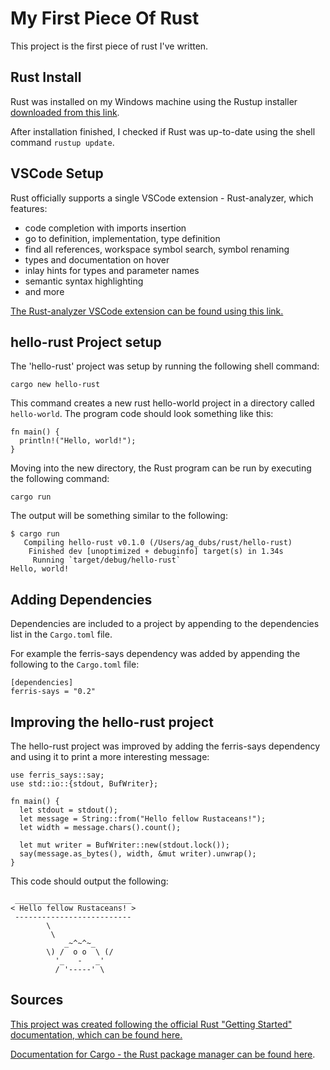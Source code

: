 # My First Piece Of Rust

This project is the first piece of rust I've written.

## Rust Install

Rust was installed on my Windows machine using the Rustup installer [downloaded
from this
link](https://static.rust-lang.org/rustup/dist/x86_64-pc-windows-msvc/rustup-init.exe).

After installation finished, I checked if Rust was up-to-date using the shell
command `rustup update`.

## VSCode Setup

Rust officially supports a single VSCode extension - Rust-analyzer, which features:

- code completion with imports insertion
- go to definition, implementation, type definition
- find all references, workspace symbol search, symbol renaming
- types and documentation on hover
- inlay hints for types and parameter names
- semantic syntax highlighting
- and more

[The Rust-analyzer VSCode extension can be found using this
link.](https://marketplace.visualstudio.com/items?itemName=rust-lang.rust-analyzer)

## hello-rust Project setup

The 'hello-rust' project was setup by running the following shell command:

```lang-bash
cargo new hello-rust
```

This command creates a new rust hello-world project in a directory called
`hello-world`. The program code should look something like this:

```lang-rust
fn main() {
  println!("Hello, world!");
}
```

Moving into the new directory, the Rust program can be run by
executing the following command:

```lang-bash
cargo run
```

The output will be something similar to the following:

```lang-bash
$ cargo run
   Compiling hello-rust v0.1.0 (/Users/ag_dubs/rust/hello-rust)
    Finished dev [unoptimized + debuginfo] target(s) in 1.34s
     Running `target/debug/hello-rust`
Hello, world!
```

## Adding Dependencies

Dependencies are included to a project by appending to the dependencies list in
the `Cargo.toml` file.

For example the ferris-says dependency was added by appending the following to
the `Cargo.toml` file:

```lang-toml
[dependencies]
ferris-says = "0.2"
```

## Improving the hello-rust project

The hello-rust project was improved by adding the ferris-says dependency and
using it to print a more interesting message:

```lang-rust
use ferris_says::say;
use std::io::{stdout, BufWriter};

fn main() {
  let stdout = stdout();
  let message = String::from("Hello fellow Rustaceans!");
  let width = message.chars().count();

  let mut writer = BufWriter::new(stdout.lock());
  say(message.as_bytes(), width, &mut writer).unwrap();
}
```

This code should output the following:

```lang-bash
 __________________________
< Hello fellow Rustaceans! >
 --------------------------
        \
         \
            _~^~^~_
        \) /  o o  \ (/
          '_   -   _'
          / '-----' \
```

## Sources

[This project was created following the official Rust "Getting Started"
documentation, which can be found
here.](https://www.rust-lang.org/learn/get-started)

[Documentation for Cargo - the Rust package manager can be found
here](https://doc.rust-lang.org/cargo/index.html).
